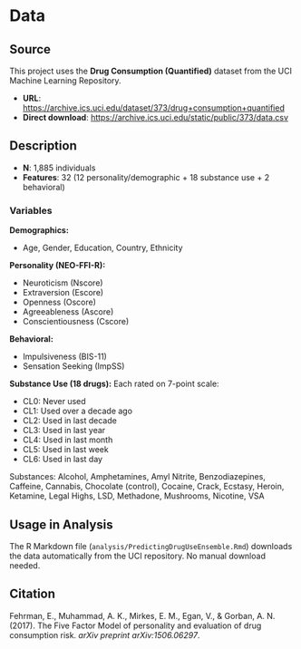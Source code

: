 # Data

## Source

This project uses the **Drug Consumption (Quantified)** dataset from the UCI Machine Learning Repository.

- **URL**: https://archive.ics.uci.edu/dataset/373/drug+consumption+quantified
- **Direct download**: https://archive.ics.uci.edu/static/public/373/data.csv

## Description

- **N**: 1,885 individuals
- **Features**: 32 (12 personality/demographic + 18 substance use + 2 behavioral)

### Variables

**Demographics:**
- Age, Gender, Education, Country, Ethnicity

**Personality (NEO-FFI-R):**
- Neuroticism (Nscore)
- Extraversion (Escore)
- Openness (Oscore)
- Agreeableness (Ascore)
- Conscientiousness (Cscore)

**Behavioral:**
- Impulsiveness (BIS-11)
- Sensation Seeking (ImpSS)

**Substance Use (18 drugs):**
Each rated on 7-point scale:
- CL0: Never used
- CL1: Used over a decade ago
- CL2: Used in last decade
- CL3: Used in last year
- CL4: Used in last month
- CL5: Used in last week
- CL6: Used in last day

Substances: Alcohol, Amphetamines, Amyl Nitrite, Benzodiazepines, Caffeine, Cannabis, Chocolate (control), Cocaine, Crack, Ecstasy, Heroin, Ketamine, Legal Highs, LSD, Methadone, Mushrooms, Nicotine, VSA

## Usage in Analysis

The R Markdown file (`analysis/PredictingDrugUseEnsemble.Rmd`) downloads the data automatically from the UCI repository. No manual download needed.

## Citation

Fehrman, E., Muhammad, A. K., Mirkes, E. M., Egan, V., & Gorban, A. N. (2017). The Five Factor Model of personality and evaluation of drug consumption risk. *arXiv preprint arXiv:1506.06297*.
